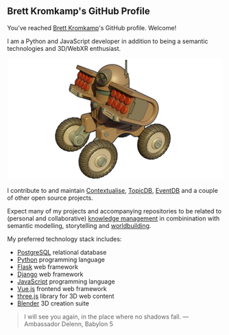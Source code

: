 ## Brett Kromkamp's GitHub Profile

You’ve reached [Brett Kromkamp](https://brettkromkamp.com/)'s GitHub profile. Welcome!

I am a Python and JavaScript developer in addition to being a semantic technologies and 3D/WebXR enthusiast.

![Codex Roboticus](https://github.com/brettkromkamp/brettkromkamp/blob/master/resources/codex-roboticus.png)

I contribute to and maintain [Contextualise](https://contextualise.dev/), [TopicDB](https://github.com/brettkromkamp/topic-db), [EventDB](https://github.com/brettkromkamp/event-db) and a couple of other open source projects.

Expect many of my projects and accompanying repositories to be related to (personal and collaborative) [knowledge management](https://contextualise.dev/) in combinination with semantic modelling, storytelling and [worldbuilding](https://www.reddit.com/r/worldbuilding/).

My preferred technology stack includes:

* [PostgreSQL](https://www.postgresql.org/) relational database
* [Python](https://www.python.org/) programming language
* [Flask](https://flask.palletsprojects.com/en/1.1.x/) web framework
* [Django](https://www.djangoproject.com/) web framework
* [JavaScript](https://developer.mozilla.org/en-US/docs/Web/JavaScript) programming language
* [Vue.js](https://vuejs.org/) frontend web framework
* [three.js](https://threejs.org/) library for 3D web content
* [Blender](https://www.blender.org/) 3D creation suite

> I will see you again, in the place where no shadows fall. &mdash; Ambassador Delenn, Babylon 5